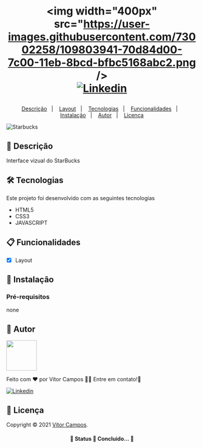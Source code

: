 



<h1 align="center">
	

  <img width="400px" src="https://user-images.githubusercontent.com/73002258/109803941-70d84d00-7c00-11eb-8bcd-bfbc5168abc2.png />
  <br />
  <a href="https://www.linkedin.com/in/gvitorf/">
    <img alt="Linkedin" src="https://img.shields.io/badge/-Vitor-29B6D1?label=Linkedin&logo=linkedin&style=flat-square">
  </a>

</h1>
<p align="center">
  <a href="#page_facing_up-descrição">Descrição</a>&nbsp;&nbsp;&nbsp;|&nbsp;&nbsp;&nbsp;
  <a href="#art-Layout">Layout</a>&nbsp;&nbsp;&nbsp;|&nbsp;&nbsp;&nbsp;
  <a href="#-tecnologias">Tecnologias</a>&nbsp;&nbsp;&nbsp;|&nbsp;&nbsp;&nbsp;
  <a href="#clipboard-Funcionalidades">Funcionalidades</a>&nbsp;&nbsp;&nbsp;|&nbsp;&nbsp;&nbsp;
  <a href="#closed_book-instalação">Instalação</a>&nbsp;&nbsp;&nbsp;|&nbsp;&nbsp;&nbsp;
  <a href="#man-Autor">Autor</a>&nbsp;&nbsp;&nbsp;|&nbsp;&nbsp;&nbsp;
  <a href="#memo-Licença">Licença</a>
</p>

![Starbucks](https://media.giphy.com/media/bEmaEFJWtiFs55uzxZ/giphy.gif)

## :page_facing_up: Descrição
Interface vizual do StarBucks



## 🛠 Tecnologias
Este projeto foi desenvolvido com as seguintes tecnologias

- HTML5
- CSS3
- JAVASCRIPT

## :clipboard: Funcionalidades
- [x] Layout


## :closed_book: Instalação

### Pré-requisitos
none


## :man: Autor

<a href="https://github.com/VitorCampos11">
 <img src="https://avatars.githubusercontent.com/u/73002258?s=460&u=6f9fbca6b8128cb87add106cecdcdf5b78cf0704&v=4" width="80px;" alt=""/>
 <br />
 <sub><bVítor Campos</b></sub>
</a>


Feito com ❤️ por Vítor Campos :wave::wave: Entre em contato!🚀

  <a href="https://www.linkedin.com/in/gvitorf/">
    <img alt="Linkedin" src="https://img.shields.io/badge/-Vitor-29B6D1?label=Linkedin&logo=linkedin&style=flat-square">
  </a>


## :memo: Licença

Copyright © 2021 [Vítor Campos](https://github.com/VitorCampos11).<br />

<h4 align="center"> 
	🚧  Status 🚀 Concluido...  🚧
</h4>
